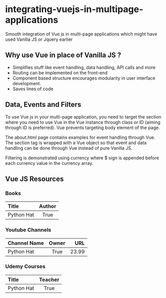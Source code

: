 # integrating-vuejs-in-multipage-applications
Smooth integration of Vue js in multi-page applications which might have used Vanilla JS or Jquery earlier


## Why use Vue in place of Vanilla JS ?

- Simplifies stuff like event handling, data handling, API calls and more
- Routing can be implemented on the front-end
- Component based structure encourages modularity in user interface development.
- Saves lines of code

## Data, Events and Filters

To use Vue js in your multi-page application, you need to target the section where you need to use Vue in the Vue instance through class or ID (aiming through ID is preferred). Vue prevents targeting body element of the page.

The about.html page contains examples for event handling through Vue. The section tag is wrapped with a Vue object so that event and data handling can be done through Vue instead of pure Vanilla JS.

Filtering is demonstrated using currency where $ sign is appended before each currency value in the currency array. 


## Vue JS Resources

### Books

| Title              | Author |
| :---------------- | :------: |
| Python Hat        |   True   |

### Youtube Channels

| Channel Name              | Owner | URL |
| :---------------- | :------: | ----: |
| Python Hat        |   True   | 23.99 |

### Udemy Courses

| Title             | Teacher |
| :---------------- | :------: |
| Python Hat        |   True   |



